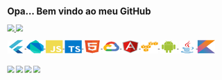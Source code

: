 ## Opa... Bem vindo ao meu GitHub
 <div>
  <a href="https://github.com/UserFunctionXXX">
  <img height="180em" src="https://github-readme-stats.vercel.app/api?username=UserFunctionXXX&show_icons=true&theme=algolia&include_all_commits=true&count_private=true"/>
  <img height="180em" src="https://github-readme-stats.vercel.app/api/top-langs/?username=UserFunctionXXX&layout=compact&langs_count=7&theme=algolia&include_all_commits=true&count_private=true"/>
</div>
<div style="display: inline_block"><br>
  <img align="center" alt="UserFunctionXXX-Csharp" height="30" width="40" src="https://raw.githubusercontent.com/devicons/devicon/master/icons/flutter/flutter-original.svg">
  <img align="center" alt="UserFunctionXXX-React" height="30" width="40" src="https://raw.githubusercontent.com/devicons/devicon/master/icons/dart/dart-original.svg">
  <img align="center" alt="UserFunctionXXX-Js" height="30" width="40" src="https://raw.githubusercontent.com/devicons/devicon/master/icons/javascript/javascript-plain.svg">
  <img align="center" alt="UserFunctionXXX-Ts" height="30" width="40" src="https://raw.githubusercontent.com/devicons/devicon/master/icons/typescript/typescript-plain.svg">
  <img align="center" alt="UserFunctionXXX-HTML" height="30" width="40" src="https://raw.githubusercontent.com/devicons/devicon/master/icons/html5/html5-original.svg">
  <img align="center" alt="UserFunctionXXX-GCP" height="30" width="40" src="https://raw.githubusercontent.com/devicons/devicon/master/icons/googlecloud/googlecloud-original.svg">
  <img align="center" alt="UserFunctionXXX-Angular" height="30" width="40" src="https://raw.githubusercontent.com/devicons/devicon/master/icons/angularjs/angularjs-original.svg">
  <img align="center" alt="UserFunctionXXX-AWS" height="30" width="40" src="https://raw.githubusercontent.com/devicons/devicon/master/icons/amazonwebservices/amazonwebservices-original.svg">
  <img align="center" alt="UserFunctionXXX-Android" height="30" width="40" src="https://raw.githubusercontent.com/devicons/devicon/master/icons/android/android-original.svg">
  <img align="center" alt="UserFunctionXXX-Java" height="30" width="40" src="https://raw.githubusercontent.com/devicons/devicon/master/icons/java/java-original.svg">
  <img align="center" alt="UserFunctionXXX-Kotlin" height="30" width="40" src="https://raw.githubusercontent.com/devicons/devicon/master/icons/kotlin/kotlin-original.svg">
</div>
  
  ##
 
<div> 
  <a href="https://www.youtube.com/channel/UCVYoS_qEdvmvMryE7jJEL2w" target="_blank"><img src="https://img.shields.io/badge/YouTube-FF0000?style=for-the-badge&logo=youtube&logoColor=white" target="_blank"></a>
  <a href="https://www.instagram.com/renan_qsantos/?hl=pt-br" target="_blank"><img src="https://img.shields.io/badge/-Instagram-%23E4405F?style=for-the-badge&logo=instagram&logoColor=white" target="_blank"></a>
  <a href = "mailto:contato@renangomes09@hotmail.com"><img src="https://img.shields.io/badge/-Gmail-%23333?style=for-the-badge&logo=gmail&logoColor=white" target="_blank"></a>
  <a href="https://www.linkedin.com/in/renan-qsantos/" target="_blank"><img src="https://img.shields.io/badge/-LinkedIn-%230077B5?style=for-the-badge&logo=linkedin&logoColor=white" target="_blank"></a> 
 
</div>
